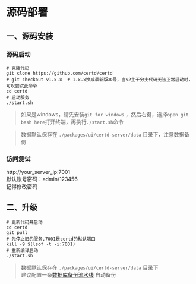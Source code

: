 # 源码部署

## 一、源码安装
### 源码启动
```shell
# 克隆代码
git clone https://github.com/certd/certd
# git checkout v1.x.x  # 1.x.x换成最新版本号，当v2主干分支代码无法正常启动时，可以尝试此命令
cd certd
# 启动服务
./start.sh  

```
>如果是windows，请先安装`git for windows` ，然后右键，选择`open git bash here`打开终端，再执行`./start.sh`命令

> 数据默认保存在 `./packages/ui/certd-server/data` 目录下，注意数据备份

### 访问测试

http://your_server_ip:7001    
默认账号密码：admin/123456    
记得修改密码


## 二、升级

```shell
# 更新代码并启动
cd certd
git pull
# 先停止旧的服务,7001是certd的默认端口
kill -9 $(lsof -t -i:7001)
# 重新编译启动
./start.sh
```
> 数据默认保存在 `./packages/ui/certd-server/data` 目录下    
> 建议配置一条[数据库备份流水线](../use/backup/)  自动备份




